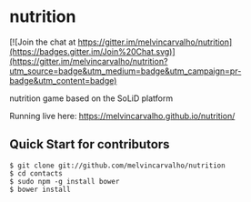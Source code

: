 # nutrition

[![Join the chat at https://gitter.im/melvincarvalho/nutrition](https://badges.gitter.im/Join%20Chat.svg)](https://gitter.im/melvincarvalho/nutrition?utm_source=badge&utm_medium=badge&utm_campaign=pr-badge&utm_content=badge)

nutrition game based on the SoLiD platform

Running live here: https://melvincarvalho.github.io/nutrition/

Quick Start for contributors
----------------------------

```
$ git clone git://github.com/melvincarvalho/nutrition
$ cd contacts
$ sudo npm -g install bower
$ bower install
```
